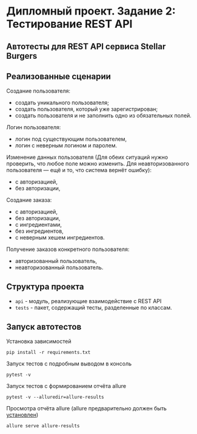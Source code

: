 # Дипломный проект. Задание 2: Тестирование REST API

## Автотесты для REST API сервиса Stellar Burgers

## Реализованные сценарии

Создание пользователя:

* создать уникального пользователя;
* создать пользователя, который уже зарегистрирован;
* создать пользователя и не заполнить одно из обязательных полей.
 
Логин пользователя:

* логин под существующим пользователем,
* логин с неверным логином и паролем.

Изменение данных пользователя (Для обеих ситуаций нужно проверить, что любое поле можно изменить. Для неавторизованного пользователя — ещё и то, что система вернёт ошибку):

* с авторизацией,
* без авторизации,
 

Создание заказа:

* с авторизацией,
* без авторизации,
* с ингредиентами,
* без ингредиентов,
* с неверным хешем ингредиентов.
 
Получение заказов конкретного пользователя:

* авторизованный пользователь,
* неавторизованный пользователь.

## Структура проекта

- `api` - модуль, реализующие взаимодействие с REST API
- `tests` - пакет, содержащий тесты, разделенные по классам. 

## Запуск автотестов

Установка зависимостей

```shell
pip install -r requirements.txt
```

Запуск тестов с подробным выводом в консоль

```shell
pytest -v
```

Запуск тестов с формированием отчёта allure

```shell
pytest -v --alluredir=allure-results
```

Просмотра отчёта allure (allure предварительно должен быть [установлен](https://allurereport.org/docs/install/))

```shell
allure serve allure-results
```
